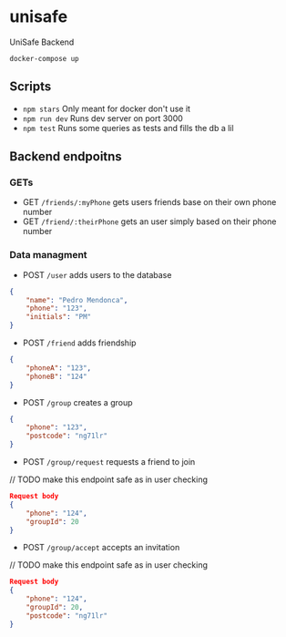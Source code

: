 # unisafe
UniSafe Backend

`docker-compose up`

## Scripts

- `npm stars` Only meant for docker don't use it
- `npm run dev` Runs dev server on port 3000
- `npm test` Runs some queries as tests and fills the db a lil

## Backend endpoitns

### GETs

- GET `/friends/:myPhone` gets users friends base on their own phone number
- GET `/friend/:theirPhone` gets an user simply based on their phone number

### Data managment

- POST `/user` adds users to the database
```JSON
{
    "name": "Pedro Mendonca",
    "phone": "123",
    "initials": "PM"
} 
```

- POST `/friend` adds friendship
```JSON
{
    "phoneA": "123",
    "phoneB": "124"
}
```

- POST `/group` creates a group
```JSON
{
    "phone": "123",
    "postcode": "ng71lr"
} 
```

- POST `/group/request` requests a friend to join

// TODO make this endpoint safe as in user checking

```JSON
Request body
{
    "phone": "124",
    "groupId": 20
}
```

- POST `/group/accept` accepts an invitation

// TODO make this endpoint safe as in user checking

```JSON
Request body
{
    "phone": "124",
    "groupId": 20,
    "postcode": "ng71lr"
}
```
